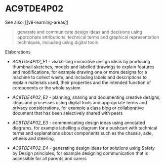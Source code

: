 
# AC9TDE4P02 

See also: [[v9-learning-areas]]

> generate and communicate design ideas and decisions using appropriate attributions, technical terms and graphical representation techniques, including using digital tools

Elaborations


- _AC9TDE4P02_E1_ - visualising innovative design ideas by producing thumbnail sketches, models and labelled drawings to explain features and modifications, for example drawing one or more designs for a machine to collect waste, and including labels and descriptions to explain materials used, their properties and the intended function of components or the whole system

- _AC9TDE4P02_E2_ - planning, sharing and documenting creative designs, ideas and processes using digital tools and appropriate terms and privacy considerations, for example a class blog or collaborative document that has been selectively shared with peers

- _AC9TDE4P02_E3_ - communicating design ideas using annotated diagrams, for example labelling a diagram for a pushcart with technical terms and explanations about components such as the chassis, axle, wheels and steering

- _AC9TDE4P02_E4_ - generating design ideas for solutions using Safety by Design principles, for example designing communication that is accessible for all parents and carers
